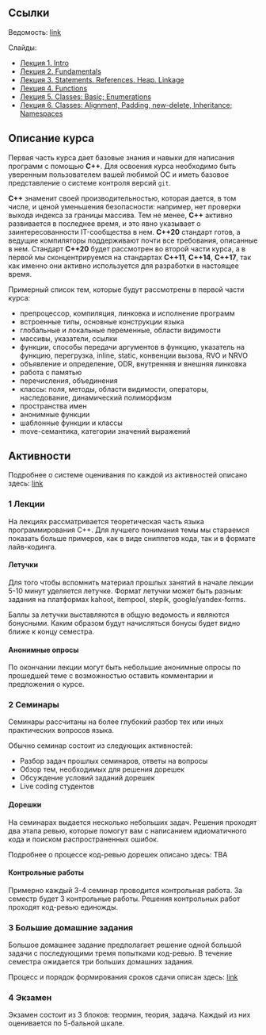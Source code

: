 ## Ссылки

Ведомость: [link](https://docs.google.com/spreadsheets/d/1vfAQxIluCHa0oERst2FGqviX_dBbGlQX8dDOtg1jMW8/edit)

Слайды:
- [Лекция 1. Intro](https://github.com/cpp-practice/cpp-public-2223/blob/main/semester-1/lec-01-01.pdf)
- [Лекция 2. Fundamentals](https://github.com/cpp-practice/cpp-public-2223/blob/main/semester-1/lec-01-02.pdf)
- [Лекция 3. Statements. References. Heap. Linkage](https://github.com/cpp-practice/cpp-public-2223/blob/main/semester-1/lec-01-03.pdf)
- [Лекция 4. Functions](https://github.com/cpp-practice/cpp-public-2223/blob/main/semester-1/lec-01-04.pdf)
- [Лекция 5. Classes: Basic; Enumerations](https://github.com/cpp-practice/cpp-public-2223/blob/main/semester-1/lec-01-05.pdf)
- [Лекция 6. Classes: Alignment, Padding, new-delete, Inheritance; Namespaces](https://github.com/cpp-practice/cpp-public-2223/blob/main/semester-1/lec-01-06.pdf)

## Описание курса

Первая часть курса дает базовые знания и навыки для написания программ с помощью **С++**. Для освоения курса необходимо быть уверенным пользователем вашей любимой ОС и иметь базовое представление о системе контроля версий `git`.

**C++** знаменит своей производительностью, которая дается, в том числе, и ценой уменьшения безопасности: например, нет проверки выхода индекса за границы массива. Тем не менее, **C++** активно развивается в последнее время, и это явно указывает о заинтересованности IT-сообщества в нем. **C++20** стандарт готов, а ведущие компиляторы поддерживают почти все требования, описанные в нем. Стандарт **C++20** будет рассмотрен во второй части курса, а в первой мы сконцентрируемся на стандартах **C++11**, **C++14**, **C++17**, так как именно они активно используется для разработки в настоящее время.

Примерный список тем, которые будут рассмотрены в первой части курса:

 - препроцессор, компиляция, линковка и исполнение программ
 - встроенные типы, основные конструкции языка
 - глобальные и локальные переменные, области видимости
 - массивы, указатели, ссылки
 - функции, способы передачи аргументов в функцию, указатель на функцию, перегрузка, inline, static, конвенции вызова, RVO и NRVO
 - объявление и определение, ODR, внутренняя и внешняя линковка
 - работа с памятью
 - перечисления, объединения
 - классы: поля, методы, области видимости, операторы, наследование, динамический полиморфизм
 - пространства имен
 - анонимные функции
 - шаблонные функции и классы
 - move-семантика, категории значений выражений

## Активности

Подробнее о системе оценивания по каждой из активностей описано здесь: [link](https://github.com/cpp-practice/cpp-public-2223/blob/main/semester-1/grading.md)

### 1 Лекции

На лекциях рассматривается теоретическая часть языка программирования С++. 
Для лучшего понимания темы мы стараемся показать больше примеров, как в виде сниппетов кода, так и в формате лайв-кодинга.

#### Летучки

Для того чтобы вспомнить материал прошлых занятий в начале лекции 5-10 минут уделяется летучке. Формат летучки может быть разным: задания на платформах kahoot, itempool, stepik, google/yandex-forms.

Баллы за летучки выставляются в общую ведомость и являются бонусными.
Каким образом будут начисляться бонусы будет видно ближе к концу семестра.

#### Анонимные опросы

По окончании лекции могут быть небольшие анонимные опросы по прошедшей теме с возможностью оставить комментарии и предложения о курсе.

### 2 Семинары

Семинары рассчитаны на более глубокий разбор тех или иных практических вопросов языка.

Обычно семинар состоит из следующих активностей:

 - Разбор задач прошлых семинаров, ответы на вопросы
 - Обзор тем, необходимых для решения дорешек
 - Обсуждение условий заданий дорешек
 - Live coding студентов

#### Дорешки

На семинарах выдается несколько небольших задач. 
Решения проходят два этапа ревью, которые помогут вам с написанием идиоматичного кода и поиском распространенных ошибок.

Подробнее о процессе код-ревью дорешек описано здесь: TBA

#### Контрольные работы

Примерно каждый 3-4 семинар проводится контрольная работа. За семестр будет 3 контрольные работы.
Решения контрольных работ проходят код-ревью единожды.

### 3 Большие домашние задания

Большое домашнее задание предполагает решение одной большой задачи с последующими тремя попытками код-ревью. В течение семестра ожидается три больших домашних задания.

Процесс и порядок формирования сроков сдачи описан здесь: [link](https://docs.google.com/document/d/1jRe4kkmBiv0_yeJPx4p8AojyHgW5nIpRR9l-M_CZICU/edit?usp=sharing)

### 4 Экзамен

Экзамен состоит из 3 блоков: теормин, теория, задача. Каждый из них оценивается по 5-бальной шкале.
